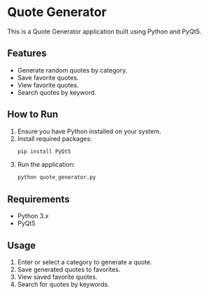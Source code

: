 # Quote Generator

This is a Quote Generator application built using Python and PyQt5.

## Features
- Generate random quotes by category.
- Save favorite quotes.
- View favorite quotes.
- Search quotes by keyword.

## How to Run

1. Ensure you have Python installed on your system.
2. Install required packages:
    ```sh
    pip install PyQt5
    ```
3. Run the application:
    ```sh
    python quote_generator.py
    ```

## Requirements
- Python 3.x
- PyQt5

## Usage
1. Enter or select a category to generate a quote.
2. Save generated quotes to favorites.
3. View saved favorite quotes.
4. Search for quotes by keywords.
